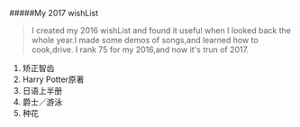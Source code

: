 #####My 2017 wishList
>I created my 2016 wishList and found it useful when I looked back the whole year.I made some demos of songs,and learned how to cook,drive.
I rank 75 for my 2016,and now it's trun of 2017.

1. 矫正智齿
2. Harry Potter原著
3. 日语上半册
4. 爵士／游泳
5. 种花
